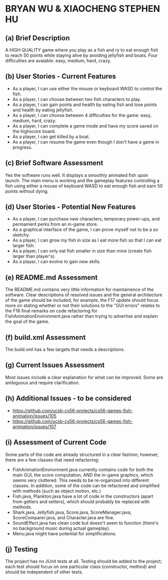 # BRYAN WU & XIAOCHENG STEPHEN HU

## (a) Brief Description
A HIGH QUALITY game where you play as a fish and ry to eat enough fish to reach 50 points while staying alive by avoiding jellyfish and boats. Four difficulties are avaiable: easy, medium, hard, crazy.
## (b) User Stories - Current Features
* As a player, I can use either the mouse or keyboard WASD to control the fish.
* As a player, I can choose between two fish characters to play.
* As a player, I can gain points and health by eating fish and lose points and health by eating jellyfish.
* As a player, I can choose between 4 difficulties for the game: easy, medium, hard, crazy.
* As a player, I can complete a game mode and have my score saved on the highscore board.
* As a player, I can get killed by a boat.
* As a player, I can resume the game even though I don't have a game in progress.
## (c) Brief Software Assessment
Yes the software runs well. It displays a smoothly animated fish upon launch. The main menu is working and the gameplay features controlling a fish using either a mouse of keyboard WASD to eat enough fish and earn 50 points without dying.
## (d) User Stories - Potential New Features
* As a player, I can purchase new characters, temporary power-ups, and permament perks from an in-game store.
* As a graphical interface of the game, I can prove myself not to be a so sketchy.
* As a player, I can grow my fish in size as I eat more fish so that I can eat larger fish.
* As a player, I can only eat fish smaller in size than mine (create fish larger than player's).
* As a player, I can evolve to gain new skills.
## (e) README.md Assessment
The README.md contains very little information for maintainence of the software. Clear descriptions of resolved issues and the general architecture of the game should be included, for example, the F17 update should focus more on stating whether or not their solutions to the "GUI errors" relates to the F16 final remarks on code refactoring for FishAnimationEnvironment.java rather than trying to advertise and explain the goal of the game.
## (f) build.xml Assessment
The build.xml has a few targets that needs a descriptions.
## (g) Current Issues Assessment
Most issues include a clear explanation for what can be improved. Some are ambiguous and require clarification.
## (h) Additional Issues - to be considered
* https://github.com/ucsb-cs56-projects/cs56-games-fish-animation/issues/105
* https://github.com/ucsb-cs56-projects/cs56-games-fish-animation/issues/107
## (i) Assessment of Current Code
Some parts of the code are already structured in a clear fashion; however, there are a few classes that need refactoring:
* FishAnimationEnvironment.java currently contains code for both the main GUI, the score computation, AND the in-game graphics, which seems very cluttered. This needs to be re-organized into different classes. In addition, some of the code can be refactored and simplified with methods (such as object motion, etc.)
* Fish.java, Plankton.java have a lot of code in the constructors (apart from getters and setters), which should probably be replaced with methods.
* Shark.java, Jellyfish.java, Score.java, ScoreManager.java, ScoreComparer.java, and Character.java are fine.
* SoundEffect.java has clean code but doesn't seem to function (there's no background music during actual gameplay).
* Menu.java might have potential for simplifications.
## (j) Testing
The project has no JUnit tests at all. Testing should be added to the project; each test should focus on one particular class (constructor, method) and should be independent of other tests. 
